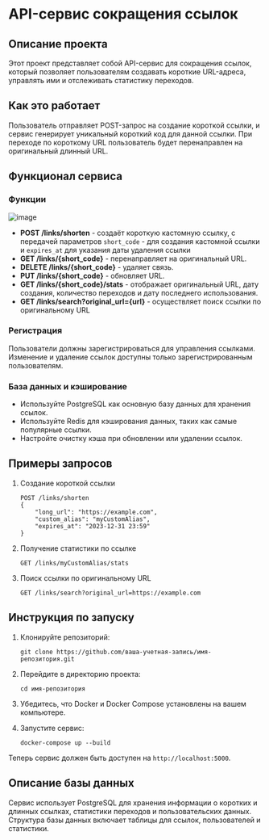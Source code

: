 # API-сервис сокращения ссылок

## Описание проекта

Этот проект представляет собой API-сервис для сокращения ссылок, который позволяет пользователям создавать короткие URL-адреса, управлять ими и отслеживать статистику переходов.

## Как это работает

Пользователь отправляет POST-запрос на создание короткой ссылки, и сервис генерирует уникальный короткий код для данной ссылки. 
При переходе по короткому URL пользователь будет перенаправлен на оригинальный длинный URL. 

## Функционал сервиса

### Функции
![image](https://github.com/user-attachments/assets/7346b1a1-3442-46be-af62-1dcbd5fff7a9)

   - **POST /links/shorten** - создаёт короткую кастомную ссылку, с передачей параметров `short_code` - для создания кастомной ссылки и `expires_at` для указания даты удаления ссылки
   - **GET /links/{short_code}** - перенаправляет на оригинальный URL.
   - **DELETE /links/{short_code}** - удаляет связь.
   - **PUT /links/{short_code}** - обновляет URL.
   - **GET /links/{short_code}/stats** - отображает оригинальный URL, дату создания, количество переходов и дату последнего использования.
   - **GET /links/search?original_url={url}** - осуществляет поиск ссылки по оригинальному URL

### Регистрация
Пользователи должны зарегистрироваться для управления ссылками. Изменение и удаление ссылок доступны только зарегистрированным пользователям.

### База данных и кэширование
- Используйте PostgreSQL как основную базу данных для хранения ссылок.
- Используйте Redis для кэширования данных, таких как самые популярные ссылки.
- Настройте очистку кэша при обновлении или удалении ссылок.

## Примеры запросов

1. Создание короткой ссылки
   ```
   POST /links/shorten
   {
       "long_url": "https://example.com",
       "custom_alias": "myCustomAlias",
       "expires_at": "2023-12-31 23:59"
   }
   ```

2. Получение статистики по ссылке
   ```
   GET /links/myCustomAlias/stats
   ```

3. Поиск ссылки по оригинальному URL
   ```
   GET /links/search?original_url=https://example.com
   ```

## Инструкция по запуску

1. Клонируйте репозиторий:
   ```
   git clone https://github.com/ваша-учетная-запись/имя-репозитория.git
   ```
   
2. Перейдите в директорию проекта:
   ```
   cd имя-репозитория
   ```

3. Убедитесь, что Docker и Docker Compose установлены на вашем компьютере.

4. Запустите сервис:
   ```
   docker-compose up --build
   ```

Теперь сервис должен быть доступен на `http://localhost:5000`.

## Описание базы данных

Сервис использует PostgreSQL для хранения информации о коротких и длинных ссылках, статистики переходов и пользовательских данных. Структура базы данных включает таблицы для ссылок, пользователей и статистики.

